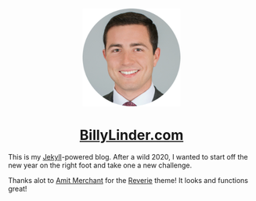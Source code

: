 <div align="center">
  <br>
  <img src="/images/billylinder.png" alt="Billy Linder" width="200"/>
  <br>  
  <h1><a href="https://billylinder.com">BillyLinder.com</a></h1>
</div>

This is my [Jekyll](https://jekyllrb.com/)-powered blog. After a wild 2020, I wanted to start off the new year on the right foot and take one a new challenge. 

Thanks alot to [Amit Merchant](https://github.com/amitmerchant1990) for the [Reverie](https://github.com/amitmerchant1990/reverie) theme! It looks and functions great!
